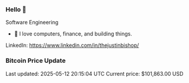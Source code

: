 ### Hello 🤙  

Software Engineering

- 🔭 I love computers, finance, and building things.
  
LinkedIn: https://www.linkedin.com/in/thejustinbishop/  













### Bitcoin Price Update
Last updated: 2025-05-12 20:15:04 UTC
Current price: $101,863.00 USD
